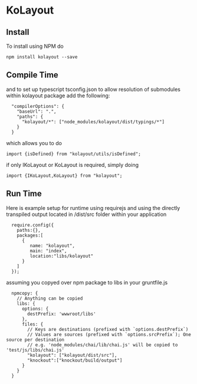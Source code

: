 ﻿# KoLayout

## Install
To install using NPM do
```
npm install kolayout --save
```

## Compile Time
and to set up typescript tsconfig.json to allow resolution of submodules within kolayout package add the following:
```
  "compilerOptions": {
    "baseUrl": ".",
    "paths": {
      "kolayout/*": ["node_modules/kolayout/dist/typings/*"]
    }
  }
```

which allows you to do 
```
import {isDefined} from "kolayout/utils/isDefined";
```

if only IKoLayout or KoLayout is required, simply doing 
```
import {IKoLayout,KoLayout} from "kolayout";
```

## Run Time

Here is example setup for runtime using requirejs and using the directly transpiled output located in /dist/src folder within your application

```
  require.config({
    paths:{},
    packages:[
      {
         name: "kolayout",
         main: "index",
         location:"libs/kolayout"
      }
    ]
  });
```

assuming you copyed over npm package to libs in your gruntfile.js

```
  npmcopy: {
    // Anything can be copied 
    libs: {
      options: {
        destPrefix: 'wwwroot/libs'
      },
      files: {
        // Keys are destinations (prefixed with `options.destPrefix`) 
        // Values are sources (prefixed with `options.srcPrefix`); One source per destination 
        // e.g. 'node_modules/chai/lib/chai.js' will be copied to 'test/js/libs/chai.js' 
        "kolayout": ["kolayout/dist/src"],
        "knockout":["knockout/build/output"]
      }
    }
  }
```